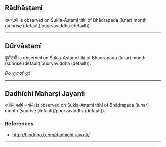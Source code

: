 ## Rādhāṣṭamī
राधाष्टमी is observed on Śukla-Aṣṭamī tithi of Bhādrapada (lunar) month (sunrise (default)/puurvaviddha (default)).



---
## Dūrvāṣṭamī
दूर्वाष्टमी is observed on Śukla-Aṣṭamī tithi of Bhādrapada (lunar) month (sunrise (default)/puurvaviddha (default)).

_Do पूजा *of* दूर्व!_

---
## Dadhīchi Maharṣi Jayanti
दधीचि महर्षि जयन्ति is observed on Śukla-Aṣṭamī tithi of Bhādrapada (lunar) month (sunrise (default)/puurvaviddha (default)).


### References
* http://hindupad.com/dadhichi-jayanti/


---
